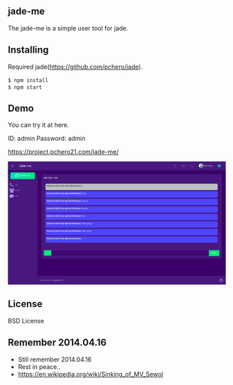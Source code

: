 ## jade-me
The jade-me is a simple user tool for jade.

## Installing
Required jade(https://github.com/pchero/jade).

```
$ npm install
$ npm start
```

## Demo
You can try it at here.

ID: admin
Password: admin

https://project.pchero21.com/jade-me/

[![Screen Preview](./jade-me.png)](./jade-me.png)

## License
BSD License

## Remember 2014.04.16
* Still remember 2014.04.16
* Rest in peace..
* https://en.wikipedia.org/wiki/Sinking_of_MV_Sewol